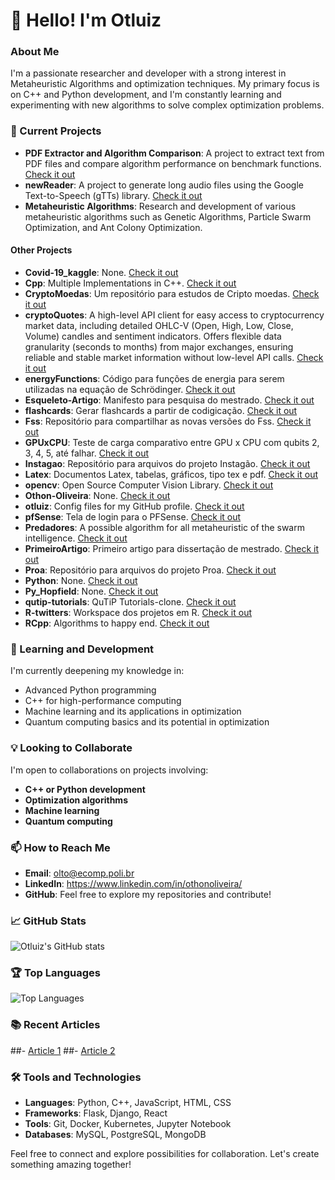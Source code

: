 # 👋 Hello! I'm Otluiz

### About Me
I'm a passionate researcher and developer with a strong interest in Metaheuristic Algorithms and optimization techniques. My primary focus is on C++ and Python development, and I'm constantly learning and experimenting with new algorithms to solve complex optimization problems.

### 🔭 Current Projects
- **PDF Extractor and Algorithm Comparison**: A project to extract text from PDF files and compare algorithm performance on benchmark functions. [Check it out](https://github.com/otluiz/pdfExtractor)
- **newReader**: A project to generate long audio files using the Google Text-to-Speech (gTTs) library. [Check it out](https://github.com/otluiz/newReader)
- **Metaheuristic Algorithms**: Research and development of various metaheuristic algorithms such as Genetic Algorithms, Particle Swarm Optimization, and Ant Colony Optimization.

#### Other Projects

- **Covid-19_kaggle**: None. [Check it out](https://github.com/otluiz/Covid-19_kaggle)
- **Cpp**: Multiple Implementations in C++. [Check it out](https://github.com/otluiz/Cpp)
- **CryptoMoedas**: Um repositório para estudos de Cripto moedas. [Check it out](https://github.com/otluiz/CryptoMoedas)
- **cryptoQuotes**: A high-level API client for easy access to cryptocurrency market data, including detailed OHLC-V (Open, High, Low, Close, Volume) candles and sentiment indicators. Offers flexible data granularity (seconds to months) from major exchanges, ensuring reliable and stable market information without low-level API calls. [Check it out](https://github.com/otluiz/cryptoQuotes)
- **energyFunctions**: Código para funções de energia para serem utilizadas na equação de Schrödinger. [Check it out](https://github.com/otluiz/energyFunctions)
- **Esqueleto-Artigo**: Manifesto para pesquisa do mestrado. [Check it out](https://github.com/otluiz/Esqueleto-Artigo)
- **flashcards**: Gerar flashcards a partir de codigicação. [Check it out](https://github.com/otluiz/flashcards)
- **Fss**: Repositório para compartilhar as novas versões do Fss. [Check it out](https://github.com/otluiz/Fss)
- **GPUxCPU**: Teste de carga comparativo entre GPU x CPU com qubits 2, 3, 4, 5, até falhar. [Check it out](https://github.com/otluiz/GPUxCPU)
- **Instagao**: Repositório para arquivos do projeto Instagão. [Check it out](https://github.com/otluiz/Instagao)
- **Latex**: Documentos Latex, tabelas, gráficos, tipo tex e pdf. [Check it out](https://github.com/otluiz/Latex)
- **opencv**: Open Source Computer Vision Library. [Check it out](https://github.com/otluiz/opencv)
- **Othon-Oliveira**: None. [Check it out](https://github.com/otluiz/Othon-Oliveira)
- **otluiz**: Config files for my GitHub profile. [Check it out](https://github.com/otluiz/otluiz)
- **pfSense**: Tela de login para o PFSense. [Check it out](https://github.com/otluiz/pfSense)
- **Predadores**: A possible algorithm for all metaheuristic of the swarm intelligence. [Check it out](https://github.com/otluiz/Predadores)
- **PrimeiroArtigo**: Primeiro artigo para dissertação de mestrado. [Check it out](https://github.com/otluiz/PrimeiroArtigo)
- **Proa**: Repositório para arquivos do projeto Proa. [Check it out](https://github.com/otluiz/Proa)
- **Python**: None. [Check it out](https://github.com/otluiz/Python)
- **Py_Hopfield**: None. [Check it out](https://github.com/otluiz/Py_Hopfield)
- **qutip-tutorials**: QuTiP Tutorials-clone. [Check it out](https://github.com/otluiz/qutip-tutorials)
- **R-twitters**: Workspace dos projetos em R. [Check it out](https://github.com/otluiz/R-twitters)
- **RCpp**: Algorithms to happy end. [Check it out](https://github.com/otluiz/RCpp)


### 🌱 Learning and Development
I'm currently deepening my knowledge in:
- Advanced Python programming
- C++ for high-performance computing
- Machine learning and its applications in optimization
- Quantum computing basics and its potential in optimization

### 💡 Looking to Collaborate
I'm open to collaborations on projects involving:
- **C++ or Python development**
- **Optimization algorithms**
- **Machine learning**
- **Quantum computing**

### 📫 How to Reach Me
- **Email**: [olto@ecomp.poli.br](mailto:olto@ecomp.poli.br)
- **LinkedIn**: https://www.linkedin.com/in/othonoliveira/
- **GitHub**: Feel free to explore my repositories and contribute!

### 📈 GitHub Stats
![Otluiz's GitHub stats](https://github-readme-stats.vercel.app/api?username=otluiz&show_icons=true&theme=radical)

### 🏆 Top Languages
![Top Languages](https://github-readme-stats.vercel.app/api/top-langs/?username=otluiz&layout=compact&theme=radical)

### 📚 Recent Articles
##- [Article 1](https://linktoyourarticle.com)
##- [Article 2](https://linktoyourarticle.com)

### 🛠️ Tools and Technologies
- **Languages**: Python, C++, JavaScript, HTML, CSS
- **Frameworks**: Flask, Django, React
- **Tools**: Git, Docker, Kubernetes, Jupyter Notebook
- **Databases**: MySQL, PostgreSQL, MongoDB

Feel free to connect and explore possibilities for collaboration. Let's create something amazing together!

